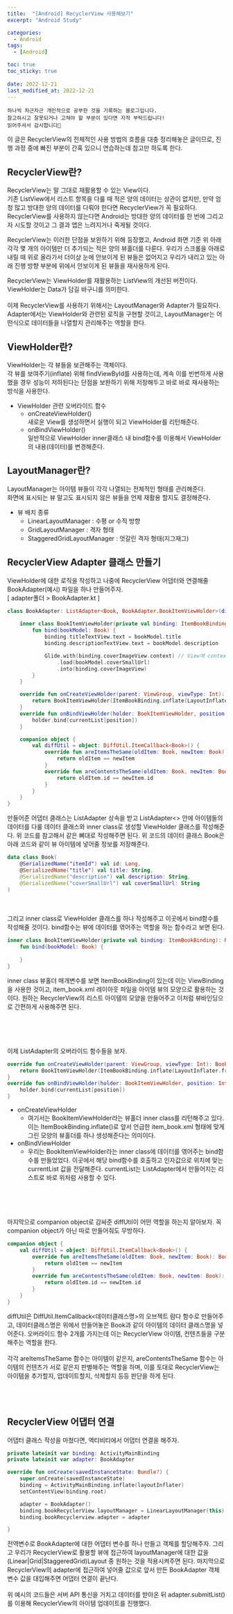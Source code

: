 ```yaml
---
title:  "[Android] RecyclerView 사용해보기" 
excerpt: "Android Study"

categories:
  - Android
tags:
  - [Android]

toc: true
toc_sticky: true
 
date: 2022-12-21
last_modified_at: 2022-12-21
---
```

```
하나씩 차근차근 개인적으로 공부한 것을 기록하는 블로그입니다.
참고하시고 잘못되거나 고쳐야 할 부분이 있다면 지적 부탁드립니다!
읽어주셔서 감사합니다🙂
```
이 글은 RecyclerView의 전체적인 사용 방법의 흐름을 대충 정리해놓은 글이므로, 진행 과정 중에 빠진 부분이 간혹 있으니 연습하는데 참고만 하도록 한다.
## RecyclerView란?
RecyclerView는 말 그대로 재활용할 수 있는 View이다.<br>
기존 ListView에서 리스트 항목을 다룰 때 적은 양의 데이터는 상관이 없지만, 만약 엄청 많고 방대한 양의 데이터를 다뤄야 한다면 RecyclerView가 꼭 필요하다. RecyclerView를 사용하지 않는다면 Android는 방대한 양의 데이터를 한 번에 그리고자 시도할 것이고 그 결과 앱은 느려지거나 죽게될 것이다.<br>

RecyclerView는 이러한 단점을 보완하기 위해 등장했고, Android 화면 기준 위 아래 각각 몇 개의 아이템만 더 추가되는 적은 양의 뷰홀더를 다룬다. 우리가 스크롤을 아래로 내릴 때 위로 올라가서 더이상 눈에 안보이게 된 뷰들은 없어지고 우리가 내리고 있는 아래 진행 방향 부분에 위에서 안보이게 된 뷰들을 재사용하게 된다.
<br>

RecyclerView는 ViewHolder를 재활용하는 ListView의 개선된 버전이다.<br>
ViewHolder는 Data가 담길 바구니를 의미한다.<br>
<br>
이제 RecyclerView를 사용하기 위해서는 LayoutManager와 Adapter가 필요하다. Adapter에서는 ViewHolder와 관련된 로직을 구현할 것이고, LayoutManager는 어떤식으로 데이터들을 나열할지 관리해주는 역할을 한다.

## ViewHolder란?
ViewHolder는 각 뷰들을 보관해주는 객체이다.<br>
각 뷰를 보여주기(inflate) 위해 findViewById를 사용하는데, 계속 이를 빈번하게 사용했을 경우 성능이 저하된다는 단점을 보완하기 위해 저장해두고 바로 바로 재사용하는 방식을 사용한다.
<br>

- ViewHolder 관련 오버라이드 함수
    - onCreateViewHolder()<br>
    새로운 View를 생성하면서 실행이 되고 ViewHolder를 리턴해준다.
    - onBindViewHolder()<br>
    일반적으로 ViewHolder inner클래스 내 bind함수를 이용해서 ViewHolder의 내용(데이터)를 변경해준다.

## LayoutManager란?
LayoutManager는 아이템 뷰들이 각각 나열되는 전체적인 형태를 관리해준다.<br>
화면에 표시되는 뷰 말고도 표시되지 않은 뷰들을 언제 재활용 할지도 결정해준다.<br>

- 뷰 배치 종류
    - LinearLayoutManager : 수평 or 수직 방향
    - GridLayoutManager : 격자 형태
    - StaggeredGridLayoutManager : 엇갈린 격자 형태(지그재그)


## RecyclerView Adapter 클래스 만들기
ViewHolder에 대한 로직을 작성하고 나중에 RecyclerView 어댑터와 연결해줄 BookAdapter(예시) 파일을 하나 만들어주자.<br>
[ adapter폴더 > BookAdapter.kt ]<br>

```kotlin
class BookAdapter: ListAdapter<Book, BookAdapter.BookItemViewHolder>(diffUtil) {
		
    inner class BookItemViewHolder(private val binding: ItemBookBinding): RecyclerView.ViewHolder(binding.root) {	
        fun bind(bookModel: Book) {
            binding.titleTextView.text = bookModel.title
            binding.descriptionTextView.text = bookModel.description

            Glide.with(binding.coverImageView.context) // View에 context가 존재함
                .load(bookModel.coverSmallUrl)
                .into(binding.coverImageView)
        }
    }

    override fun onCreateViewHolder(parent: ViewGroup, viewType: Int): BookItemViewHolder {
        return BookItemViewHolder(ItemBookBinding.inflate(LayoutInflater.from(parent.context), parent, false)
    }
    override fun onBindViewHolder(holder: BookItemViewHolder, position: Int) {
        holder.bind(currentList[position])
    }

    companion object {
        val diffUtil = object: DiffUtil.ItemCallback<Book>() {
            override fun areItemsTheSame(oldItem: Book, newItem: Book): Boolean {
                return oldItem == newItem
            }
            override fun areContentsTheSame(oldItem: Book, newItem: Book): Boolean {
                return oldItem.id == newItem.id
            }
        }
    }
}
```

만들어준 어댑터 클래스는 ListAdapter 상속을 받고 ListAdapter<> 안에 아이템들의 데이터를 다룰 데이터 클래스와 inner class로 생성할 ViewHolder 클래스를 작성해준다. 위 코드를 참고해서 같은 뼈대로 작성해주면 된다. 위 코드의 데이터 클래스 Book은 아래 코드와 같이 뷰 아이템에 넣어줄 정보를 저장해준다.

```kotlin
data class Book(
    @SerializedName("itemId") val id: Long,
    @SerializedName("title") val title: String,
    @SerializedName("description") val description: String,
    @SerializedName("coverSmallUrl") val coverSmallUrl: String
)
```
<br><br>
그리고 inner class로 ViewHolder 클래스를 하나 작성해주고 이곳에서 bind함수를 작성해줄 것이다. bind함수는 뷰에 데이터를 엮어주는 역할을 하는 함수라고 보면 된다.<br>

```kotlin
inner class BookItemViewHolder(private val binding: ItemBookBinding): RecyclerView.ViewHolder(binding.root) {	
    fun bind(bookModel: Book) {
        
    }
}
```
inner class 뷰홀더 매개변수를 보면 ItemBookBinding이 있는데 이는 ViewBinding을 사용한 것이고, item_book.xml 레이아웃 파일을 아이템 뷰의 모양으로 활용하는 것이다.
원하는 RecyclerView의 리스트 아이템의 모양을 만들어주고 이처럼 뷰바인딩으로 간편하게 사용해주면 된다.
<br><br><br><br><br>

이제 ListAdapter의 오버라이드 함수들을 보자.<br>
```kotlin
override fun onCreateViewHolder(parent: ViewGroup, viewType: Int): BookItemViewHolder {
    return BookItemViewHolder(ItemBookBinding.inflate(LayoutInflater.from(parent.context), parent, false)
}
override fun onBindViewHolder(holder: BookItemViewHolder, position: Int) {
    holder.bind(currentList[position])
}
```
- onCreateViewHolder
    - 여기서는 BookItemViewHolder라는 뷰홀더 inner class를 리턴해주고 있다. 이는 ItemBookBinding.inflate()로 앞서 언급한 item_book.xml 형태에 맞게 그린 모양의 뷰홀더를 하나 생성해준다는 의미이다.
- onBindViewHolder
    - 우리는 BookItemViewHolder라는 inner class에 데이터를 엮어주는 bind함수를 만들었었다. 이곳에서 해당 bind함수를 호출하고 인자값으로 위치에 맞는 currentList 값을 전달해준다. currentList는 ListAdapter에서 만들어지는 리스트로 바로 위처럼 사용할 수 있다.
<br><br><br><br><br>

마지막으로 companion object로 감싸준 diffUtil이 어떤 역할을 하는지 알아보자. 꼭 companion object가 아닌 따로 만들어줘도 무방하다.<br>
```kotlin
companion object {
    val diffUtil = object: DiffUtil.ItemCallback<Book>() {
        override fun areItemsTheSame(oldItem: Book, newItem: Book): Boolean {
            return oldItem == newItem
        }
        override fun areContentsTheSame(oldItem: Book, newItem: Book): Boolean {
            return oldItem.id == newItem.id
        }
    }
}
```
diffUtil은 DiffUtil.ItemCallback<데이터클래스명>의 오브젝트 람다 함수로 만들어주고, 데이터클래스명은 위에서 만들어놓은 Book과 같이 아이템의 데이터 클래스명을 넣어준다. 오버라이드 함수 2개를 가지는데 이는 RecyclerView 아이템, 컨텐츠들을 구분해주는 역할을 한다.<br><br>
각각 areItemsTheSame 함수는 아이템이 같은지, areContentsTheSame 함수는 아이템의 컨텐츠가 서로 같은지 판별해주는 역할을 하며, 이를 토대로 RecyclerView는 아이템을 추가할지, 업데이트할지, 삭제할지 등등 판단을 하게 된다.
<br><br><br><br>

## RecyclerView 어댑터 연결
어댑터 클래스 작성을 마쳤다면, 액티비티에서 어댑터 연결을 해주자.<br>

```kotlin
private lateinit var binding: ActivityMainBinding
private lateinit var adapter: BookAdapter

override fun onCreate(savedInstanceState: Bundle?) {
    super.onCreate(savedInstanceState)
    binding = ActivityMainBinding.inflate(layoutInflater)
    setContentView(binding.root)

    adapter = BookAdapter()
    binding.bookRecyclerView.layoutManager = LinearLayoutManager(this)
    binding.bookRecyclerview.adapter = adapter

}
```
전역변수로 BookAdapter에 대한 어댑터 변수를 하나 만들고 객체를 할당해주자. 그리고 우리가 RecyclerView로 활용할 뷰에 접근하여 layoutManager에 대한 값을 (Linear|Grid|StaggeredGrid)Layout 중 원하는 것을 적용시켜주면 된다. 마지막으로 RecyclerView의 adapter에 접근하여 넣어줄 값으로 앞서 만든 BookAdapter 객체 변수 값을 대입해주면 어댑터 연결이 끝난다.
<br><br>
위 예시의 코드들은 서버 API 통신을 거치고 데이터를 받아온 뒤 adapter.submitList()를 이용해 RecyclerView의 아이템 업데이트를 진행했다.
<br><br><br><br>